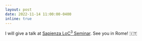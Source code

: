 ```yaml
---
layout: post
date: 2022-11-14 11:00:00-0400
inline: true
---
```


I will give a talk at [Sapienza LoC<sup>3</sup> Seminar](https://sites.google.com/diag.uniroma1.it/loc3-seminar-sapienza/home-page). See you in Rome! :it:
